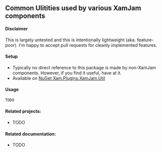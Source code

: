 ## Common Ulitities used by various XamJam components

#### Disclaimer
This is largely untested and this is intentionally lightweight (aka. feature-poor). I'm happy to accept pull requests for cleanly implemented features.

#### Setup
* Typically no direct reference to this package is made by non-XamJam components. However, if you find it useful, have at it.
* Available on [NuGet Xam.Plugins.XamJam.Util](https://www.nuget.org/packages/Xam.Plugins.XamJam.Util)

#### Usage
```csharp
TODO
```
#### Related projects:
* TODO

#### Related documentation:
* TODO
